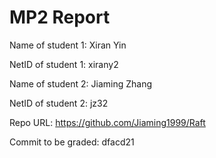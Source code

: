 # MP2 Report

Name of student 1: Xiran Yin

NetID of student 1: xirany2

Name of student 2: Jiaming Zhang

NetID of student 2: jz32

Repo URL: https://github.com/Jiaming1999/Raft

Commit to be graded: dfacd21
